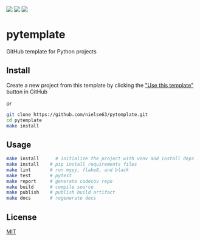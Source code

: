 [![](https://codecov.io/gh/nielse63/pytemplate/branch/master/graph/badge.svg)](https://codecov.io/gh/nielse63/pytemplate)
[![](https://img.shields.io/pypi/v/pytemplate.svg)](https://pypi.org/project/pytemplate/)
[![](https://img.shields.io/pypi/l/pytemplate.svg)](https://github.com/nielse63/pytemplate)

# pytemplate

GitHub template for Python projects

## Install

Create a new project from this template by clicking the ["Use this template"](https://github.com/nielse63/pytemplate/generate) button in GitHub

_or_

```bash
git clone https://github.com/nielse63/pytemplate.git
cd pytemplate
make install
```

## Usage

```bash
make install      # initialize the project with venv and install deps
make install    # pip install requirements files
make lint       # run mypy, flake8, and black
make test       # pytest
make report     # generate codecov repo
make build      # compile source
make publish    # publish build artifact
make docs       # regenerate docs
```

## License

[MIT](LICENSE)
